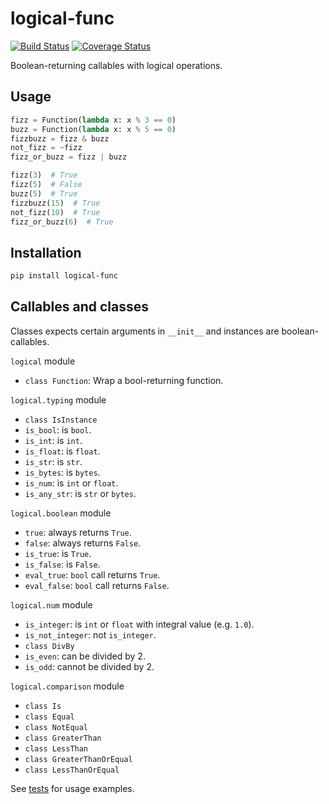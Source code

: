 # logical-func

[![Build Status](https://travis-ci.com/MichaelKim0407/logical-func.svg?branch=master)](https://travis-ci.com/MichaelKim0407/logical-func)
[![Coverage Status](https://coveralls.io/repos/github/MichaelKim0407/logical-func/badge.svg?branch=master)](https://coveralls.io/github/MichaelKim0407/logical-func?branch=master)

Boolean-returning callables with logical operations.

## Usage

```python
fizz = Function(lambda x: x % 3 == 0)
buzz = Function(lambda x: x % 5 == 0)
fizzbuzz = fizz & buzz
not_fizz = ~fizz
fizz_or_buzz = fizz | buzz

fizz(3)  # True
fizz(5)  # False
buzz(5)  # True
fizzbuzz(15)  # True
not_fizz(10)  # True
fizz_or_buzz(6)  # True
```

## Installation

```bash
pip install logical-func
```

## Callables and classes

Classes expects certain arguments in `__init__`
and instances are boolean-callables.

`logical` module

* `class Function`: Wrap a bool-returning function.

`logical.typing` module

* `class IsInstance`
* `is_bool`: is `bool`.
* `is_int`: is `int`.
* `is_float`: is `float`.
* `is_str`: is `str`.
* `is_bytes`: is `bytes`.
* `is_num`: is `int` or `float`.
* `is_any_str`: is `str` or `bytes`.

`logical.boolean` module

* `true`: always returns `True`.
* `false`: always returns `False`.
* `is_true`: is `True`.
* `is_false`: is `False`.
* `eval_true`: `bool` call returns `True`.
* `eval_false`: `bool` call returns `False`.

`logical.num` module

* `is_integer`: is `int` or `float` with integral value (e.g. `1.0`).
* `is_not_integer`: not `is_integer`.
* `class DivBy`
* `is_even`: can be divided by 2.
* `is_odd`: cannot be divided by 2.

`logical.comparison` module

* `class Is`
* `class Equal`
* `class NotEqual`
* `class GreaterThan`
* `class LessThan`
* `class GreaterThanOrEqual`
* `class LessThanOrEqual`

See [tests](tests/) for usage examples.
